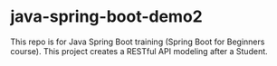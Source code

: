 # java-spring-boot-demo2
This repo is for Java Spring Boot training (Spring Boot for Beginners course). This project creates a RESTful API modeling after a Student.
